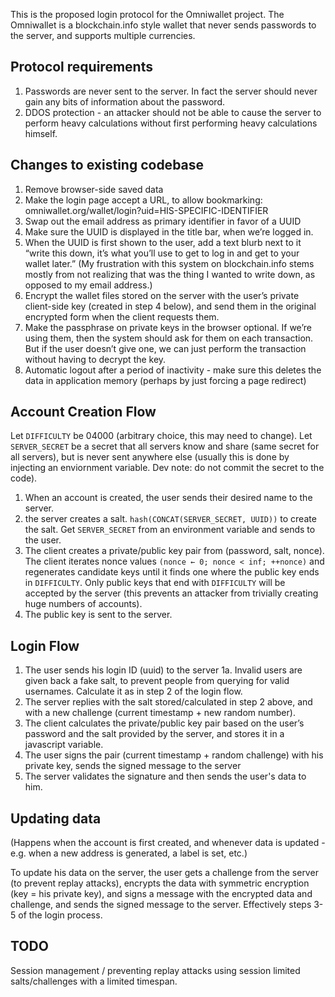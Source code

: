 This is the proposed login protocol for the Omniwallet project. The Omniwallet is a blockchain.info style wallet that never sends passwords to the server, and supports multiple currencies.

## Protocol requirements

1. Passwords are never sent to the server. In fact the server should never gain any bits of information about the password.
2. DDOS protection - an attacker should not be able to cause the server to perform heavy calculations without first performing heavy calculations himself.


## Changes to existing codebase

1. Remove browser-side saved data
2. Make the login page accept a URL, to allow bookmarking:
	omniwallet.org/wallet/login?uid=HIS-SPECIFIC-IDENTIFIER 
3. Swap out the email address as primary identifier in favor of a UUID
4. Make sure the UUID is displayed in the title bar, when we’re logged in.
5. When the UUID is first shown to the user, add a text blurb next to it “write this down, it’s what you’ll use to get to log in and get to your wallet later.”  (My frustration with this system on blockchain.info stems mostly from not realizing that was the thing I wanted to write down, as opposed to my email address.)
6. Encrypt the wallet files stored on the server with the user’s private client-side key (created in step 4 below), and send them in the original encrypted form when the client requests them.
7. Make the passphrase on private keys in the browser optional.  If we’re using them, then the system should ask for them on each transaction.  But if the user doesn’t give one, we can just perform the transaction without having to decrypt the key.
8. Automatic logout after a period of inactivity - make sure this deletes the data in application memory (perhaps by just forcing a page redirect)


## Account Creation Flow

Let ``DIFFICULTY`` be 04000 (arbitrary choice, this may need to change). Let ``SERVER_SECRET`` be a secret that all servers know and share (same secret for all servers), but is never sent anywhere else (usually this is done by injecting an enviornment variable. Dev note: do not commit the secret to the code).

1. When an account is created, the user sends their desired name to the server.
2. the server creates a salt. ``hash(CONCAT(SERVER_SECRET, UUID))`` to create the salt.  Get ``SERVER_SECRET`` from an environment variable and sends to the user.
3. The client creates a private/public key pair from (password, salt, nonce).  The client iterates nonce values ``(nonce ← 0; nonce < inf; ++nonce)`` and regenerates candidate keys until it finds one where the public key ends in ``DIFFICULTY``.  Only public keys that end with ``DIFFICULTY`` will be accepted by the server (this prevents an attacker from trivially creating huge numbers of accounts).
4. The public key is sent to the server.

## Login Flow

1. The user sends his login ID (uuid) to the server
1a. Invalid users are given back a fake salt, to prevent people from querying for valid usernames.  Calculate it as in step 2 of the login flow.
2. The server replies with the salt stored/calculated in step 2 above, and with a new challenge (current timestamp + new random number).
3. The client calculates the private/public key pair based on the user’s password and the salt provided by the server, and stores it in a javascript variable.
4. The user signs the pair (current timestamp + random challenge) with his private key, sends the signed message to the server
5. The server validates the signature and then sends the user's data to him.

## Updating data

(Happens when the account is first created, and whenever data is updated - e.g. when a new address is generated, a label is set, etc.)

To update his data on the server, the user gets a challenge from the server (to prevent replay attacks), encrypts the data with symmetric encryption (key = his private key), and signs a message with the encrypted data and challenge, and sends the signed message to the server.  Effectively steps 3-5 of the login process.

## TODO

Session management / preventing replay attacks using session limited salts/challenges with a limited timespan.
